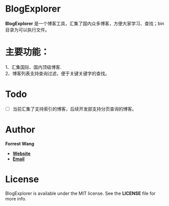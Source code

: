 # BlogExplorer

**BlogExplorer** 是一个博客工具，汇集了国内众多博客，方便大家学习、查找；bin目录为可以执行文件。

主要功能：
================
1、汇集国际、国内顶级博客.  
2、博客列表支持查询过滤，便于关键关键字的查找。  

Todo
====
- [ ] 当前汇集了支持索引的博客，后续开发部支持分页查询的博客。


Author
======
**Forrest Wang**

- **[Website](http://devforrestwang.github.io/)**
- **[Email](allison162004@gmail.com)**

License
=======
BlogExplorer is available under the MIT license. See the **LICENSE** file for more info.

